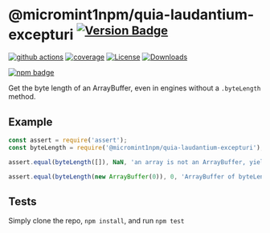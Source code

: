 # @micromint1npm/quia-laudantium-excepturi <sup>[![Version Badge][npm-version-svg]][package-url]</sup>

[![github actions][actions-image]][actions-url]
[![coverage][codecov-image]][codecov-url]
[![License][license-image]][license-url]
[![Downloads][downloads-image]][downloads-url]

[![npm badge][npm-badge-png]][package-url]

Get the byte length of an ArrayBuffer, even in engines without a `.byteLength` method.

## Example

```js
const assert = require('assert');
const byteLength = require('@micromint1npm/quia-laudantium-excepturi');

assert.equal(byteLength([]), NaN, 'an array is not an ArrayBuffer, yields NaN');

assert.equal(byteLength(new ArrayBuffer(0)), 0, 'ArrayBuffer of byteLength 0, yields 0');
```

## Tests
Simply clone the repo, `npm install`, and run `npm test`

[package-url]: https://npmjs.org/package/@micromint1npm/quia-laudantium-excepturi
[npm-version-svg]: https://versionbadg.es/inspect-js/@micromint1npm/quia-laudantium-excepturi.svg
[deps-svg]: https://david-dm.org/inspect-js/@micromint1npm/quia-laudantium-excepturi.svg
[deps-url]: https://david-dm.org/inspect-js/@micromint1npm/quia-laudantium-excepturi
[dev-deps-svg]: https://david-dm.org/inspect-js/@micromint1npm/quia-laudantium-excepturi/dev-status.svg
[dev-deps-url]: https://david-dm.org/inspect-js/@micromint1npm/quia-laudantium-excepturi#info=devDependencies
[npm-badge-png]: https://nodei.co/npm/@micromint1npm/quia-laudantium-excepturi.png?downloads=true&stars=true
[license-image]: https://img.shields.io/npm/l/@micromint1npm/quia-laudantium-excepturi.svg
[license-url]: LICENSE
[downloads-image]: https://img.shields.io/npm/dm/@micromint1npm/quia-laudantium-excepturi.svg
[downloads-url]: https://npm-stat.com/charts.html?package=@micromint1npm/quia-laudantium-excepturi
[codecov-image]: https://codecov.io/gh/inspect-js/@micromint1npm/quia-laudantium-excepturi/branch/main/graphs/badge.svg
[codecov-url]: https://app.codecov.io/gh/inspect-js/@micromint1npm/quia-laudantium-excepturi/
[actions-image]: https://img.shields.io/endpoint?url=https://github-actions-badge-u3jn4tfpocch.runkit.sh/inspect-js/@micromint1npm/quia-laudantium-excepturi
[actions-url]: https://github.com/micromint1npm/quia-laudantium-excepturi/actions
